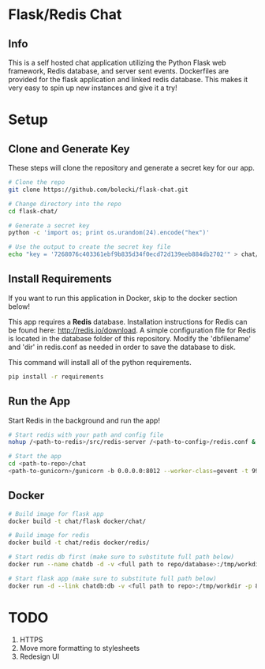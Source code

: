 # Flask/Redis Chat

## Info
This is a self hosted chat application utilizing the Python Flask web framework, Redis database, and server sent events.  Dockerfiles are provided for the flask application and linked redis database.  This makes it very easy to spin up new instances and give it a try!

# Setup

## Clone and Generate Key
These steps will clone the repository and generate a secret key for our app.

```bash
# Clone the repo
git clone https://github.com/bolecki/flask-chat.git

# Change directory into the repo
cd flask-chat/

# Generate a secret key
python -c 'import os; print os.urandom(24).encode("hex")'

# Use the output to create the secret key file
echo "key = '7268076c403361ebf9b835d34f0ecd72d139eeb884db2702'" > chat/secret_key.py
```

## Install Requirements
If you want to run this application in Docker, skip to the docker section below!

This app requires a **Redis** database.  Installation instructions for Redis can be found here: http://redis.io/download.  A simple configuration file for Redis is located in the database folder of this repository.  Modify the 'dbfilename' and 'dir' in redis.conf as needed in order to save the database to disk.

This command will install all of the python requirements.

```bash
pip install -r requirements
```

## Run the App
Start Redis in the background and run the app!

```bash
# Start redis with your path and config file
nohup /<path-to-redis>/src/redis-server /<path-to-config>/redis.conf &

# Start the app
cd <path-to-repo>/chat
<path-to-gunicorn>/gunicorn -b 0.0.0.0:8012 --worker-class=gevent -t 99999 chat:app
```

## Docker

```bash
# Build image for flask app
docker build -t chat/flask docker/chat/

# Build image for redis
docker build -t chat/redis docker/redis/

# Start redis db first (make sure to substitute full path below)
docker run --name chatdb -d -v <full path to repo/database>:/tmp/workdir chat/redis

# Start flask app (make sure to substitute full path below)
docker run -d --link chatdb:db -v <full path to repo>:/tmp/workdir -p 8012:8012 chat/flask
```

# TODO
1. HTTPS
2. Move more formatting to stylesheets
3. Redesign UI

